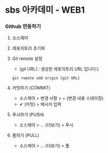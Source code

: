 
# sbs 아카데미 - WEB1



### Github 연동하기

1. 소스제어   
2. 레포지토리 초기화
3. Git remote 설정
    - [git URL] : 생성한 레포지토리 URL 입니다:)
    ```
    git remote add origin [git URL]
    ```
4. 커밋하기 (COMMIT)
    - 소스제어 > 변경 사항 > + (변경 내용 스테이징)
    - ✔ (커밋) > 메시지 입력

5. 푸시하기 (PUSH)
    - 소스제어 > … (더보기) > 푸시

6. 풀하기 (PULL)
    - 소스제어 > … (더보기) > 풀
   






  
    


